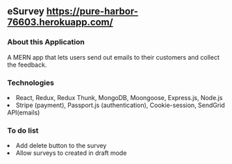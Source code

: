 ## eSurvey https://pure-harbor-76603.herokuapp.com/

### About this Application
A MERN app that lets users send out emails to their customers and collect the feedback.

### Technologies
<li>React, Redux, Redux Thunk, MongoDB, Moongoose, Express.js, Node.js</li>
<li>Stripe (payment), Passport.js (authentication), Cookie-session, SendGrid API(emails)</li>

### To do list
<li>Add delete button to the survey</li>
<li>Allow surveys to created in draft mode</li>




